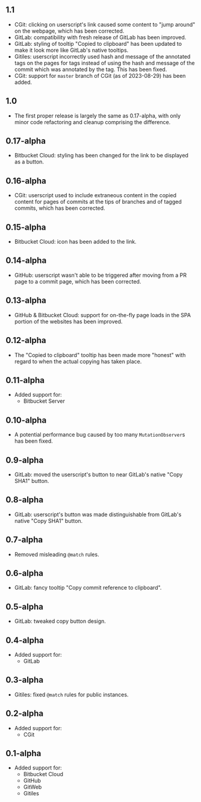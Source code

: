 ## 1.1
- CGit: clicking on userscript's link caused some content to "jump around" on
  the webpage, which has been corrected.
- GitLab: compatibility with fresh release of GitLab has been improved.
- GitLab: styling of tooltip "Copied to clipboard" has been updated to make it
  look more like GitLab's native tooltips.
- Gitiles: userscript incorrectly used hash and message of the annotated tags on
  the pages for tags instead of using the hash and message of the commit which
  was annotated by the tag.  This has been fixed.
- CGit: support for `master` branch of CGit (as of 2023-08-29) has been added.

## 1.0
- The first proper release is largely the same as 0.17-alpha, with only minor
  code refactoring and cleanup comprising the difference.

## 0.17-alpha
- Bitbucket Cloud: styling has been changed for the link to be displayed as a
  button.

## 0.16-alpha
- CGit: userscript used to include extraneous content in the copied content for
  pages of commits at the tips of branches and of tagged commits, which has been
  corrected.

## 0.15-alpha
- Bitbucket Cloud: icon has been added to the link.

## 0.14-alpha
- GitHub: userscript wasn't able to be triggered after moving from a PR page to
  a commit page, which has been corrected.

## 0.13-alpha
- GitHub & Bitbucket Cloud: support for on-the-fly page loads in the SPA portion
  of the websites has been improved.

## 0.12-alpha
- The "Copied to clipboard" tooltip has been made more "honest" with regard to
  when the actual copying has taken place.

## 0.11-alpha
- Added support for:
  - Bitbucket Server

## 0.10-alpha
- A potential performance bug caused by too many `MutationObserver`s has been
  fixed.

## 0.9-alpha
- GitLab: moved the userscript's button to near GitLab's native "Copy SHA1"
  button.

## 0.8-alpha
- GitLab: userscript's button was made distinguishable from GitLab's native
  "Copy SHA1" button.

## 0.7-alpha
- Removed misleading `@match` rules.

## 0.6-alpha
- GitLab: fancy tooltip "Copy commit reference to clipboard".

## 0.5-alpha
- GitLab: tweaked copy button design.

## 0.4-alpha
- Added support for:
  - GitLab

## 0.3-alpha
- Gitiles: fixed `@match` rules for public instances.

## 0.2-alpha
- Added support for:
  - CGit

## 0.1-alpha
- Added support for:
  - Bitbucket Cloud
  - GitHub
  - GitWeb
  - Gitiles
